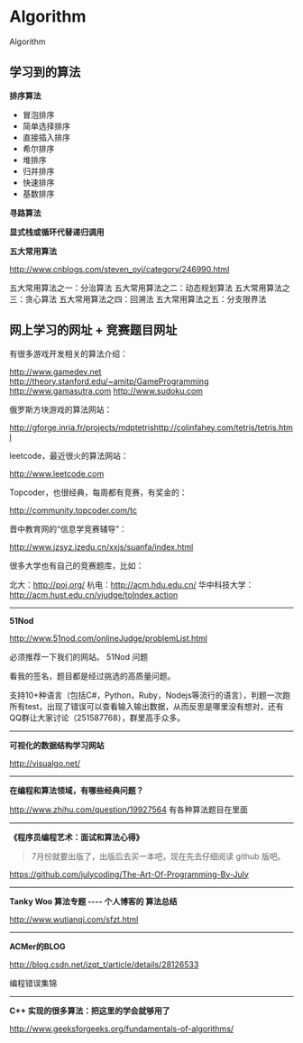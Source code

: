 # Algorithm
Algorithm

## 学习到的算法

**排序算法**

* 冒泡排序
* 简单选择排序
* 直接插入排序
* 希尔排序
* 堆排序
* 归并排序
* 快速排序
* 基数排序


**寻路算法**



**显式栈或循环代替递归调用**


**五大常用算法**

http://www.cnblogs.com/steven_oyj/category/246990.html

五大常用算法之一：分治算法
五大常用算法之二：动态规划算法
五大常用算法之三：贪心算法
五大常用算法之四：回溯法
五大常用算法之五：分支限界法                                             

## 网上学习的网址 + 竞赛题目网址

有很多游戏开发相关的算法介绍：
>
http://www.gamedev.net
http://theory.stanford.edu/~amitp/GameProgramming
http://www.gamasutra.com
http://www.sudoku.com

俄罗斯方块游戏的算法网站：
>
http://gforge.inria.fr/projects/mdptetrishttp://colinfahey.com/tetris/tetris.html

leetcode，最近很火的算法网站：
>
http://www.leetcode.com

Topcoder，也很经典，每周都有竞赛，有奖金的：
>
http://community.topcoder.com/tc

晋中教育网的“信息学竞赛辅导”：
>
http://www.jzsyz.jzedu.cn/xxjs/suanfa/index.html

很多大学也有自己的竞赛题库，比如：
>
北大：http://poj.org/
杭电：http://acm.hdu.edu.cn/
华中科技大学：http://acm.hust.edu.cn/vjudge/toIndex.action

---
**51Nod**
>
http://www.51nod.com/onlineJudge/problemList.html

必须推荐一下我们的网站。 51Nod 问题

看我的签名，题目都是经过挑选的高质量问题。

支持10+种语言（包括C#，Python，Ruby，Nodejs等流行的语言），判题一次跑所有test，出现了错误可以查看输入输出数据，从而反思是哪里没有想对，还有QQ群让大家讨论（251587768），群里高手众多。

---
**可视化的数据结构学习网站**
>
http://visualgo.net/

---
**在编程和算法领域，有哪些经典问题？**
>
http://www.zhihu.com/question/19927564
有各种算法题目在里面


---
**《程序员编程艺术：面试和算法心得》**
>7月份就要出版了，出版后去买一本吧，现在先去仔细阅读 github 版吧。
>
https://github.com/julycoding/The-Art-Of-Programming-By-July

---
**Tanky Woo 算法专题 ---- 个人博客的 算法总结**
>
http://www.wutianqi.com/sfzt.html

---
**ACMer的BLOG**
>
http://blog.csdn.net/jzqt_t/article/details/28126533

编程错误集锦

***

**C++ 实现的很多算法：把这里的学会就够用了**
> 
http://www.geeksforgeeks.org/fundamentals-of-algorithms/